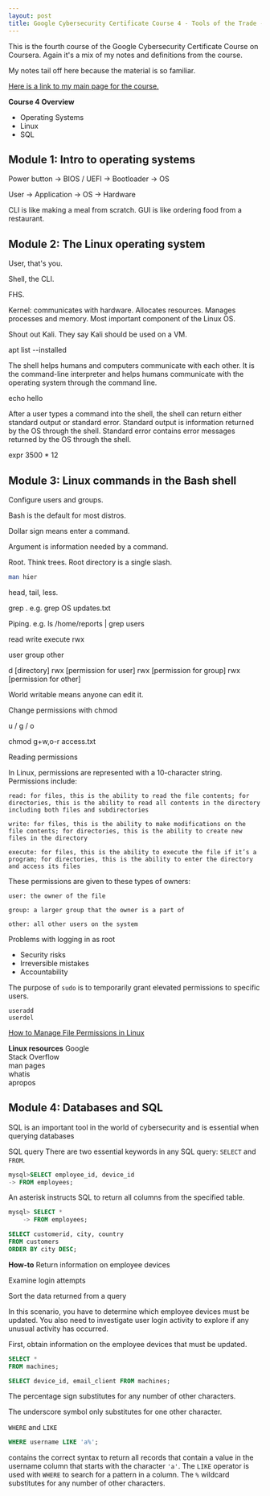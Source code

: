 ```yaml
---
layout: post
title: Google Cybersecurity Certificate Course 4 - Tools of the Trade - Linux and SQL
---
```

This is the fourth course of the Google Cybersecurity Certificate Course on Coursera. Again it's a mix of my notes and definitions from the course.

My notes tail off here because the material is so familiar. 

[Here is a link to my main page for the course.](https://1dgk.github.io/2024/01/24/gcc-course-index.html)

**Course 4 Overview**
- Operating Systems
- Linux
- SQL

## Module 1: Intro to operating systems
Power button -> BIOS / UEFI -> Bootloader -> OS

User -> Application -> OS -> Hardware

CLI is like making a meal from scratch. GUI is like ordering food from a restaurant. 

## Module 2: The Linux operating system
User, that's you.

Shell, the CLI.

FHS.

Kernel: communicates with hardware. Allocates resources. Manages processes and memory. Most important component of the Linux OS.

Shout out Kali. They say Kali should be used on a VM. 

apt list --installed 

The shell helps humans and computers communicate with each other. It is the command-line interpreter and helps humans communicate with the operating system through the command line.

echo hello

After a user types a command into the shell, the shell can return either standard output or standard error. Standard output is information returned by the OS through the shell. Standard error contains error messages returned by the OS through the shell.

expr 3500 * 12

## Module 3: Linux commands in the Bash shell
Configure users and groups. 

Bash is the default for most distros.

Dollar sign means enter a command. 

Argument is information needed by a command. 

Root. Think trees. Root directory is a single slash.

```sh
man hier
```

head, tail, less.

grep . e.g. grep OS updates.txt

Piping. e.g. ls /home/reports | grep users

read write execute rwx

user group other 

d [directory] rwx [permission for user] rwx [permission for group] rwx [permission for other]

World writable means anyone can edit it. 

Change permissions with chmod

u / g / o

chmod g+w,o-r access.txt

Reading permissions

In Linux, permissions are represented with a 10-character string. Permissions include:

    read: for files, this is the ability to read the file contents; for directories, this is the ability to read all contents in the directory including both files and subdirectories

    write: for files, this is the ability to make modifications on the file contents; for directories, this is the ability to create new files in the directory

    execute: for files, this is the ability to execute the file if it’s a program; for directories, this is the ability to enter the directory and access its files

These permissions are given to these types of owners:

    user: the owner of the file

    group: a larger group that the owner is a part of

    other: all other users on the system

Problems with logging in as root
- Security risks
- Irreversible mistakes
- Accountability

The purpose of `sudo` is to temporarily grant elevated permissions to specific users. 

`useradd`\
`userdel`

[How to Manage File Permissions in Linux](https://1dgk.github.io/2024/02/18/file-permissions-in-linux.html)

**Linux resources**
Google\
Stack Overflow\
man pages\
whatis\
apropos

## Module 4: Databases and SQL
SQL is an important tool in the world of cybersecurity and is essential when querying databases

SQL query
There are two essential keywords in any SQL query: `SELECT` and `FROM`.

```sql
mysql>SELECT employee_id, device_id
-> FROM employees;
```

An asterisk instructs SQL to return all columns from the specified table. 
```sql
mysql> SELECT *
    -> FROM employees;
```

```sql
SELECT customerid, city, country
FROM customers
ORDER BY city DESC;
```
**How-to**
Return information on employee devices

Examine login attempts

Sort the data returned from a query

In this scenario, you have to determine which employee devices must be updated. You also need to investigate user login activity to explore if any unusual activity has occurred.

First, obtain information on the employee devices that must be updated. 
```sql
SELECT *
FROM machines;
```
```sql
SELECT device_id, email_client FROM machines;
```
The percentage sign substitutes for any number of other characters. 

The underscore symbol only substitutes for one other character.

`WHERE` and `LIKE`

```sql
WHERE username LIKE 'a%';
```
contains the correct syntax to return all records that contain a value in the username column that starts with the character `'a'`. The `LIKE` operator is used with `WHERE` to search for a pattern in a column. The `%` wildcard substitutes for any number of other characters. 